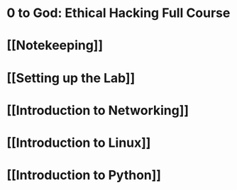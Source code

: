 # 0 to God: Ethical Hacking Full Course

# [[Notekeeping]]
# [[Setting up the Lab]]
# [[Introduction to Networking]]
# [[Introduction to Linux]]
# [[Introduction to Python]]

